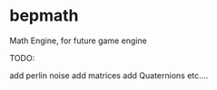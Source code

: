# bepmath
Math Engine, for future game engine


TODO:

add perlin noise
add matrices
add Quaternions
etc....
